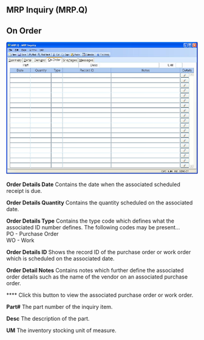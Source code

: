 ##  MRP Inquiry (MRP.Q)

<PageHeader />

##  On Order

![](./MRP-Q-4.jpg)

**Order Details Date** Contains the date when the associated scheduled receipt
is due.  
  
**Order Details Quantity** Contains the quantity scheduled on the associated
date.  
  
**Order Details Type** Contains the type code which defines what the
associated ID number defines. The following codes may be present...  
PO - Purchase Order  
WO - Work  
  
**Order Details ID** Shows the record ID of the purchase order or work order
which is scheduled on the associated date.  
  
**Order Detail Notes** Contains notes which further define the associated
order details such as the name of the vendor on an associated purchase order.  
  
**** Click this button to view the associated purchase order or work order.  
  
**Part#** The part number of the inquiry item.  
  
**Desc** The description of the part.  
  
**UM** The inventory stocking unit of measure.  
  
  
<badge text= "Version 8.10.57" vertical="middle" />

<PageFooter />